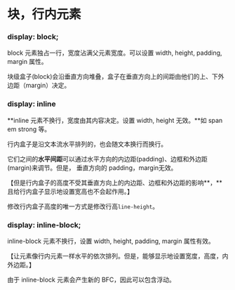 # 块，行内元素

### display: block;

block 元素独占一行，宽度沾满父元素宽度。可以设置 width, height, padding, margin 属性。

块级盒子(block)会沿垂直方向堆叠，盒子在垂直方向上的间距由他们的上、下外边距（margin）决定。

### display: inline

**inline 元素不换行，宽度由其内容决定。设置 width, height 无效。**如 span em strong 等。

行内盒子是沿文本流水平排列的，也会随文本换行而换行。

它们之间的**水平间距**可以通过水平方向的内边距(padding)、边框和外边距(margin)来调节。但是， 垂直方向的 padding，margin无效。

【但是行内盒子的高度不受其垂直方向上的内边距、边框和外边距的影响**，**且给行内盒子显示地设置宽高也不会起作用。】

修改行内盒子高度的唯一方式是修改行高`line-height`。

### display: inline-block;

inline-block 元素不换行，设置 width, height, padding, margin 属性有效。 

【让元素像行内元素一样水平的依次排列。但是，能够显示地设置宽度，高度，内外边距。】

由于 inline-block 元素会产生新的 BFC，因此可以包含浮动。